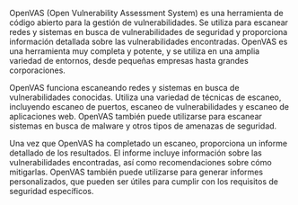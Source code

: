 OpenVAS (Open Vulnerability Assessment System) es una herramienta de código abierto para la gestión de vulnerabilidades. Se utiliza para escanear redes y sistemas en busca de vulnerabilidades de seguridad y proporciona información detallada sobre las vulnerabilidades encontradas. OpenVAS es una herramienta muy completa y potente, y se utiliza en una amplia variedad de entornos, desde pequeñas empresas hasta grandes corporaciones.

OpenVAS funciona escaneando redes y sistemas en busca de vulnerabilidades conocidas. Utiliza una variedad de técnicas de escaneo, incluyendo escaneo de puertos, escaneo de vulnerabilidades y escaneo de aplicaciones web. OpenVAS también puede utilizarse para escanear sistemas en busca de malware y otros tipos de amenazas de seguridad.

Una vez que OpenVAS ha completado un escaneo, proporciona un informe detallado de los resultados. El informe incluye información sobre las vulnerabilidades encontradas, así como recomendaciones sobre cómo mitigarlas. OpenVAS también puede utilizarse para generar informes personalizados, que pueden ser útiles para cumplir con los requisitos de seguridad específicos.